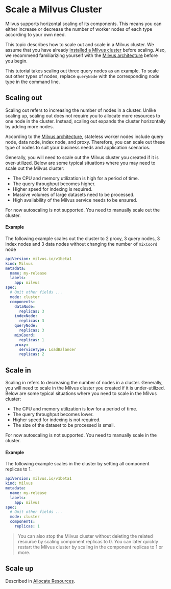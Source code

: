 # Scale a Milvus Cluster

Milvus supports horizontal scaling of its components. This means you can either increase or decrease the number of worker nodes of each type according to your own need.

This topic describes how to scale out and scale in a Milvus cluster. We assume that you have already [installed a Milvus cluster](../installation/installation.md#deploy-a-milvus-cluster-demo) before scaling. Also, we recommend familiarizing yourself with the [Milvus architecture](https://milvus.io/docs/architecture_overview.md) before you begin.  

This tutorial takes scaling out three query nodes as an example. To scale out other types of nodes, replace `queryNode` with the corresponding node type in the command line.

## Scaling out
Scaling out refers to increasing the number of nodes in a cluster. Unlike scaling up, scaling out does not require you to allocate more resources to one node in the cluster. Instead, scaling out expands the cluster horizontally by adding more nodes.

According to the [Milvus architecture](https://milvus.io/docs/architecture_overview.md), stateless worker nodes include query node, data node, index node, and proxy. Therefore, you can scale out these type of nodes to suit your business needs and application scenarios.

Generally, you will need to scale out the Milvus cluster you created if it is over-utilized. Below are some typical situations where you may need to scale out the Milvus cluster:
- The CPU and memory utilization is high for a period of time.
- The query throughput becomes higher.
- Higher speed for indexing is required.
- Massive volumes of large datasets need to be processed.
- High availability of the Milvus service needs to be ensured.

For now autoscaling is not supported. You need to manually scale out the cluster.

#### Example

The following example scales out the cluster to 2 proxy, 3 query nodes, 3 index nodes and 3 data nodes without changing the number of `mixCoord` node

```yaml
apiVersion: milvus.io/v1beta1
kind: Milvus
metadata:
  name: my-release
  labels:
    app: milvus
spec:
  # Omit other fields ...
  mode: cluster
  components:
    dataNode:
      replicas: 3
    indexNode:
      replicas: 3
    queryNode:
      replicas: 3
    mixCoord:
      replicas: 1
    proxy:
      serviceType: LoadBalancer
      replicas: 2  
```

## Scale in
Scaling in refers to decreasing the number of nodes in a cluster. Generally, you will need to scale in the Milvus cluster you created if it is under-utilized. Below are some typical situations where you need to scale in the Milvus cluster:
- The CPU and memory utilization is low for a period of time.
- The query throughput becomes lower.
- Higher speed for indexing is not required.
- The size of the dataset to be processed is small.

For now autoscaling is not supported. You need to manually scale in the cluster.

#### Example

The following example scales in the cluster by setting all component replicas to 1.

```yaml
apiVersion: milvus.io/v1beta1
kind: Milvus
metadata:
  name: my-release
  labels:
    app: milvus
spec:
  # Omit other fields ...
  mode: cluster
  components:
    replicas: 1
```

> You can also stop the Milvus cluster without deleting the related resource by scaling component replicas to 0. You can later quickly restart the Milvus cluster by scaling in the component replicas to 1 or more.

## Scale up
Described in [Allocate Resources](./allocate-resources.md).

